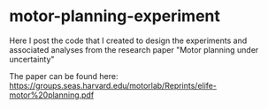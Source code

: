 # motor-planning-experiment
Here I post the code that I created to design the experiments and associated analyses from the research paper "Motor planning under uncertainty"

The paper can be found here: 
https://groups.seas.harvard.edu/motorlab/Reprints/elife-motor%20planning.pdf
